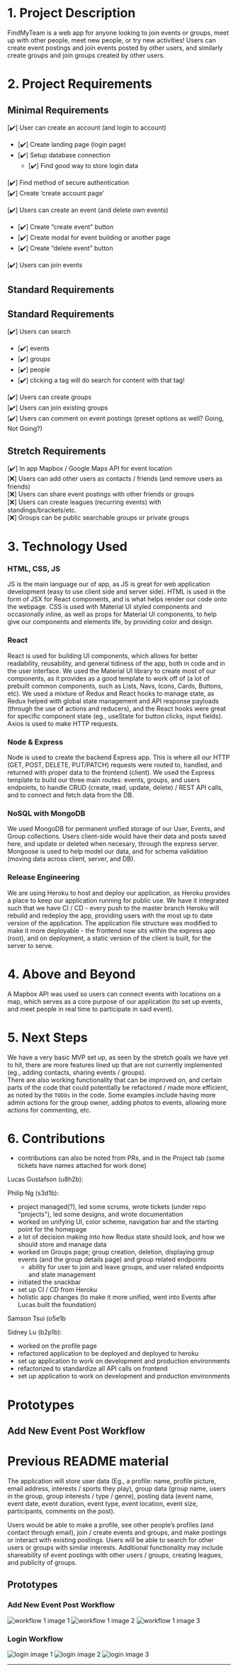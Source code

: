 # 1. Project Description

FindMyTeam is a web app for anyone looking to join events or groups,
meet up with other people, meet new people, or try new activities!
Users can create event postings and join events posted by other users,
and similarly create groups and join groups created by other users.

# 2. Project Requirements

## Minimal Requirements

[:heavy_check_mark:] User can create an account (and login to account)

- [:heavy_check_mark:] Create landing page (login page)
- [:heavy_check_mark:] Setup database connection
  - [:heavy_check_mark:] Find good way to store login data

[:heavy_check_mark:] Find method of secure authentication  
[:heavy_check_mark:] Create ‘create account page’

[:heavy_check_mark:] Users can create an event (and delete own events)

- [:heavy_check_mark:] Create “create event” button
- [:heavy_check_mark:] Create modal for event building or another page
- [:heavy_check_mark:] Create “delete event” button

[:heavy_check_mark:] Users can join events

## Standard Requirements

## Standard Requirements

[:heavy_check_mark:] Users can search

- [:heavy_check_mark:] events
- [:heavy_check_mark:] groups
- [:heavy_check_mark:] people
- [:heavy_check_mark:] clicking a tag will do search for content with that tag!

[:heavy_check_mark:] Users can create groups  
[:heavy_check_mark:] Users can join existing groups  
[:heavy_check_mark:] Users can comment on event postings (preset options as well? Going, Not Going?)

## Stretch Requirements

[:heavy_check_mark:] In app Mapbox / Google Maps API for event location  
[:x:] Users can add other users as contacts / friends (and remove users as friends)  
[:x:] Users can share event postings with other friends or groups  
[:x:] Users can create leagues (recurring events) with standings/brackets/etc.  
[:x:] Groups can be public searchable groups or private groups

# 3. Technology Used

### HTML, CSS, JS

JS is the main language our of app, as JS is great for web application development (easy to use client side and server side).
HTML is used in the form of JSX for React components, and is what helps render our code onto the webpage.
CSS is used with Material UI styled components and occasionally inline, as well as props for Material UI components,
to help give our components and elements life, by providing color and design.

### React

React is used for building UI components, which allows for better readability, reusability, and general tidiness of the app,
both in code and in the user interface.
We used the Material UI library to create most of our components, as it provides as a good template to work off of (a lot of prebuilt common components, such as Lists, Navs, Icons, Cards, Buttons, etc).
We used a mixture of Redux and React hooks to manage state,
as Redux helped with global state management and API response payloads (through the use of actions and reducers),
and the React hooks were great for specific component state (eg., useState for button clicks, input fields).
Axios is used to make HTTP requests.

### Node & Express

Node is used to create the backend Express app.
This is where all our HTTP (GET, POST, DELETE, PUT/PATCH) requests were routed to, handled,
and returned with proper data to the frontend (client).
We used the Express template to build our three main routes: events, groups, and users endpoints, to handle
CRUD (create, read, update, delete) / REST API calls, and to connect and fetch data from the DB.

### NoSQL with MongoDB

We used MongoDB for permanent unified storage of our User, Events, and Group collections.
Users client-side would have their data and posts saved here, and update or deleted when necesary, through the express server.
Mongoose is used to help model our data, and for schema validation (moving data across client, server, and DB).

### Release Engineering

We are using Heroku to host and deploy our application, as Heroku provides a place to keep our application running for public use.
We have it integrated such that we have CI / CD - every push to the master branch Heroku will rebuild and redeploy the app,
providing users with the most up to date version of the application.
The application file structure was modified to make it more deployable - the frontend now sits within the express app (root),
and on deployment, a static version of the client is built, for the server to serve.

# 4. Above and Beyond

A Mapbox API was used so users can connect events with locations on a map, which serves as a core purpose of our application
(to set up events, and meet people in real time to participate in said event).

# 5. Next Steps

We have a very basic MVP set up, as seen by the stretch goals we have yet to hit,
there are more features lined up that are not currently implemented (eg., adding contacts, sharing events / groups).  
There are also working functionality that can be improved on, and certain parts of the code that could potentially be refactored /
made more efficient, as noted by the `TODOs` in the code.
Some examples include having more admin actions for the group owner, adding photos to events, allowing more actions for commenting, etc.

# 6. Contributions

- contributions can also be noted from PRs, and in the Project tab (some tickets have names attached for work done)

Lucas Gustafson (u8h2b):

Philip Ng (s3d1b):

- project managed(?), led some scrums, wrote tickets (under repo "projects"), led some designs, and wrote documentation
- worked on unifying UI, color scheme, navigation bar and the starting point for the homepage
- a lot of decision making into how Redux state should look, and how we should store and manage data
- worked on Groups page; group creation, deletion, displaying group events (and the group details page) and group related endpoints
  - ability for user to join and leave groups, and user related endpoints and state management
- initiated the snackbar
- set up CI / CD from Heroku
- holistic app changes (to make it more unified, went into Events after Lucas built the foundation)

Samson Tsui (o5e1b

Sidney Lu (b2p1b):

- worked on the profile page
- refactored application to be deployed and deployed to heroku
- set up application to work on development and production environments
- refactorized to standardize all API calls on frontend
- set up application to work on development and production environments

# Prototypes

## Add New Event Post Workflow

# Previous README material

The application will store user data (Eg., a profile: name, profile picture, email address, interests / sports they play),
group data (group name, users in the group, group interests / type / genre),
posting data (event name, event date, event duration, event type, event location, event size, participants, comments on the post).

Users would be able to make a profile, see other people’s profiles (and contact through email), join / create events and groups,
and make postings or interact with existing postings.
Users will be able to search for other users or groups with similar interests.
Additional functionality may include shareability of event postings with other users / groups, creating leagues, and publicity of groups.

## Prototypes

### Add New Event Post Workflow

![workflow 1 image 1](frontend/img/CPSC_455_PP1_AddEvent1.png)
![workflow 1 image 2](frontend/img/CPSC_455_PP1_AddEvent2.png)
![workflow 1 image 3](frontend/img/CPSC_455_AddEvent2.png)

### Login Workflow

![login image 1](frontend/img/CPSC_455_Login_1.png)
![login image 2](frontend/img/CPSC_455_Login_2.png)
![login image 3](frontend/img/CPSC_455_Login_3.png)

---
